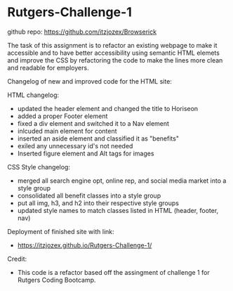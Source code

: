 # Rutgers-Challenge-1

github repo: https://github.com/itzjozex/Browserick

The task of this assignment is to refactor an existing webpage to make it accessible and to have better accessibility using semantic HTML elemets and improve the CSS by refactoring the code to make the lines more clean and readable for employers.

Changelog of new and improved code for the HTML site:

HTML changelog:
- updated the header element and changed the title to Horiseon
- added a proper Footer element 
- fixed a div element and switched it to a Nav element 
- inlcuded main element for content 
- inserted an aside element and classified it as "benefits"
- exiled any unnecessary id's not needed
- Inserted figure element and Alt tags for images 

CSS Style changelog:
- merged all search engine opt, online rep, and social media market into a style group
- consolidated all benefit classes into a style group
- put all img, h3, and h2 into their respective style groups
- updated style names to match classes listed in HTML (header, footer, nav) 

Deployment of finished site with link:
- https://itzjozex.github.io/Rutgers-Challenge-1/

Credit:
- This code is a refactor based off the assingment of challenge 1 for Rutgers Coding Bootcamp.
